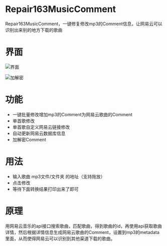 # Repair163MusicComment
Repair163MusicComment，一键修复修改mp3的Comment信息，让网易云可以识别出来别的地方下载的歌曲

# 界面

![界面](https://gitee.com/tpnet/UPic/raw/master/uPic/20210406/zO9J0q.png)


![加解密](https://gitee.com/tpnet/UPic/raw/master/uPic/20210406/8cK5pl.png)



# 功能
 - 一键批量修改增加mp3的Comment为网易云歌曲的Comment
 - 单首歌修改
 - 单首歌自定义网易云链接修改
 - 自动更新网易云数据库信息
 - 加解密Comment

# 用法

 - 输入歌曲 mp3文件/文件夹 的地址（支持拖放）
 - 点击修改
 - 等待下面转换结果打印出来了即可
 
 
# 原理
用网易云音乐的api接口搜索歌曲，匹配歌曲，得到歌曲的id，再使用api获取歌曲详情，然后根据详情信息生成网易云歌曲的Comment，设置到mp3的metadata里面，从而使得网易云可以识别到其他渠道下载的歌曲。